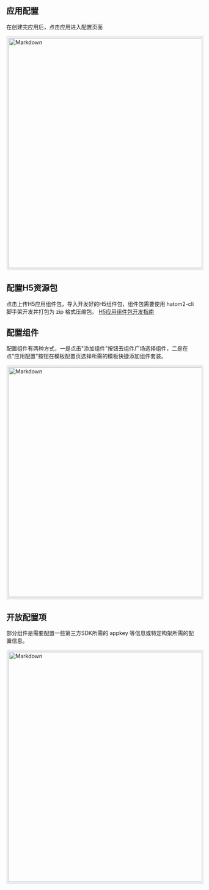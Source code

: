 ## 应用配置

在创建完应用后，点击应用进入配置页面

<div align="left">
  <img width="600px" src="https://infocloud-hatom.oss-cn-hangzhou.aliyuncs.com/hatom/doc/resource/AppBuild/images/app-dev-1.png" alt="Markdown" style="border:6px solid #eaecef"/>
</div>




## 配置H5资源包
点击上传H5应用组件包，导入开发好的H5组件包，组件包需要使用 hatom2-cli 脚手架开发并打包为 zip 格式压缩包。
[H5应用组件包开发指南](../h5-developer/H5-developer.md)


## 配置组件
配置组件有两种方式，一是点击"添加组件"按钮去组件广场选择组件，二是在点"应用配置"按钮在模板配置页选择所需的模板快捷添加组件套装。

<div align="left">
  <img width="600px" src="https://infocloud-hatom.oss-cn-hangzhou.aliyuncs.com/hatom/doc/resource/AppBuild/images/app-dev-2.png" alt="Markdown" style="border:6px solid #eaecef"/>
</div>




## 开放配置项
部分组件是需要配置一些第三方SDK所需的 appkey 等信息或特定构架所需的配置信息。

<div align="left">
  <img width="600px" src="https://infocloud-hatom.oss-cn-hangzhou.aliyuncs.com/hatom/doc/resource/AppBuild/images/app-dev-5.png" alt="Markdown" style="border:6px solid #eaecef"/>
</div>






